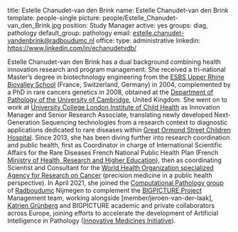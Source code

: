 title: Estelle Chanudet-van den Brink
name: Estelle Chanudet-van den Brink
template: people-single
picture: people/Estelle_Chanudet-van_den_Brink.jpg
position: Study Manager
active: yes
groups: diag, pathology
default_group: pathology
email: estelle.chanudet-vandenbrink@radboudumc.nl
office: 
type: administrative
linkedin: https://www.linkedin.com/in/echanudetvdb/

Estelle Chanudet-van den Brink has a dual background combining health innovation research and program management. She received a tri-national Master’s degree in biotechnology engineering from the [ESBS Upper Rhine Biovalley School](https://esbs.unistra.fr/en/school/a-word-from-the-director/) (France, Switzerland, Germany) in 2004, complemented by a PhD in rare cancers genetics in 2008, obtained at the [Department of Pathology of the University of Cambridge](https://www.path.cam.ac.uk/), United Kingdom. She went on to work at [University College London Institute of Child Health](https://www.ucl.ac.uk/child-health/) as Innovation Manager and Senior Research Associate, translating newly developed Next-Generation Sequencing technologies from a research context to diagnostic applications dedicated to rare diseases within [Great Ormond Street Children Hospital](https://www.gosh.nhs.uk/). Since 2013, she has been diving further into research coordination and public health, first as Coordinator in charge of International Scientific Affairs for the Rare Diseases French National Public Health Plan (French [Ministry of Health, Research and Higher Education](https://www.enseignementsup-recherche.gouv.fr/)), then as coordinating Scientist and Consultant for the [World Health Organization specialized Agency for Research on Cancer](https://www.who.int/about/iarc/en/) (precision medicine in a public health perspective). In April 2021, she joined the [Computational Pathology group](https://www.computationalpathologygroup.eu/) of [Radboudumc](https://www.radboudumc.nl/patientenzorg) Nijmegen to complement the [BIGPICTURE Project](https://www.imi.europa.eu/projects-results/project-factsheets/bigpicture) Management team, working alongside [member/jeroen-van-der-laak], [Katrien Grünberg](https://www.radboudumc.nl/personen/katrien-grunberg) and BIGPICTURE academic and private collaborators across Europe, joining efforts to accelerate the development of Artificial Intelligence in Pathology ([Innovative Medicines Initiative](https://www.imi.europa.eu/)).
